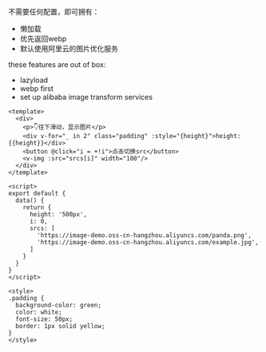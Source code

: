 不需要任何配置，即可拥有：
- 懒加载
- 优先返回webp
- 默认使用阿里云的图片优化服务

these features are out of box:
- lazyload
- webp first
- set up alibaba image transform services

```vue
<template>
  <div>
    <p>👇往下滑动，显示图片</p>
    <div v-for="_ in 2" class="padding" :style="{height}">height: {{height}}</div>
    <button @click="i = +!i">点击切换src</button>
    <v-img :src="srcs[i]" width="100"/>
  </div>
</template>

<script>
export default {
  data() {
    return {
      height: '500px',
      i: 0,
      srcs: [
        'https://image-demo.oss-cn-hangzhou.aliyuncs.com/panda.png',
        'https://image-demo.oss-cn-hangzhou.aliyuncs.com/example.jpg',
      ]
    }
  }
}
</script>

<style>
.padding {
  background-color: green; 
  color: white; 
  font-size: 50px; 
  border: 1px solid yellow;
}
</style>
```
